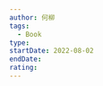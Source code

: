 ```yaml
---
author: 何柳
tags:
  - Book
type: 
startDate: 2022-08-02
endDate: 
rating: 
---
```































